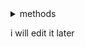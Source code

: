 <details>
    <summary>methods</summary>
    <section>
        <details>
            <summary>dfs</summary>
        </details>
    </section>
</details>

i will edit it later